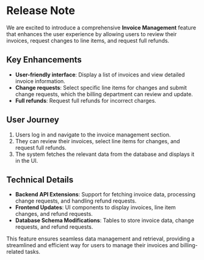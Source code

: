 # Release Note

We are excited to introduce a comprehensive **Invoice Management** feature that enhances the user experience by allowing users to review their invoices, request changes to line items, and request full refunds.

## Key Enhancements

- **User-friendly interface**: Display a list of invoices and view detailed invoice information.
- **Change requests**: Select specific line items for changes and submit change requests, which the billing department can review and update.
- **Full refunds**: Request full refunds for incorrect charges.

## User Journey

1. Users log in and navigate to the invoice management section.
2. They can review their invoices, select line items for changes, and request full refunds.
3. The system fetches the relevant data from the database and displays it in the UI.

## Technical Details

- **Backend API Extensions**: Support for fetching invoice data, processing change requests, and handling refund requests.
- **Frontend Updates**: UI components to display invoices, line item changes, and refund requests.
- **Database Schema Modifications**: Tables to store invoice data, change requests, and refund requests.

This feature ensures seamless data management and retrieval, providing a streamlined and efficient way for users to manage their invoices and billing-related tasks.
